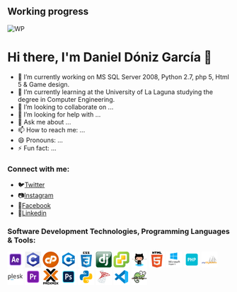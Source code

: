 ## Working progress
<img alt="WP" width="300px" src="https://traduccionesitaliano.files.wordpress.com/2016/04/work-in-progress.png?w=487" />

# Hi there, I'm Daniel Dóniz García 👋

- 🔭 I’m currently working on MS SQL Server 2008, Python 2.7, php 5, Html 5 & Game design.
- 🌱 I’m currently learning at the University of La Laguna studying the degree in Computer Engineering.
- 👯 I’m looking to collaborate on ...
- 🤔 I’m looking for help with ...
- 💬 Ask me about ...
- 📫 How to reach me: ...
- 😄 Pronouns: ...
- ⚡ Fun fact: ...

### Connect with me:
- 🐦[Twitter](https://twitter.com/mrdoniz) 
- 📷[Instagram](https://www.instagram.com/mrdoniz/)
- 📘[Facebook](facebook.com/mrdonizfb)
- 💼[Linkedin](https://www.linkedin.com/in/adal-diaz-fari%C3%B1a-56748a18b/)

### Software Development Technologies, Programming Languages & Tools:
<div display="flex">
  <img alt="Adobe AfterEffects" width="36px" src="https://github.com/MrDoniz/MrDoniz/blob/main/image/af.png">
  <img alt="C" width="36px" src="https://github.com/MrDoniz/MrDoniz/blob/main/image/c.png"/>
  <img alt="cPanel" width="36px" src="https://github.com/MrDoniz/MrDoniz/blob/main/image/cp.png"/>
  <img alt="C++" width="36px" src="https://github.com/MrDoniz/MrDoniz/blob/main/image/cpp.png"/>
  <img alt="CSS3" width="36px" src="https://github.com/MrDoniz/MrDoniz/blob/main/image/css.png"/>
  <img alt="Django" width="36px" src="https://github.com/MrDoniz/MrDoniz/blob/main/image/dj.png"/>
  <img alt="VMware ESXi" width="36px" src="https://github.com/MrDoniz/MrDoniz/blob/main/image/esxi.png"/>
  <img alt="GitHub" width="36px" src="https://github.com/MrDoniz/MrDoniz/blob/main/image/gh.png"/>
  <img alt="HTML5" width="36px" src="https://github.com/MrDoniz/MrDoniz/blob/main/image/html.png"/>
  <img alt="Hyper-V" width="36px" src="https://github.com/MrDoniz/MrDoniz/blob/main/image/hyperv.png"/>
  <img alt="php" width="36px" src="https://github.com/MrDoniz/MrDoniz/blob/main/image/php.png"/>
  <img alt="phpMyAdmin" width="36px" src="https://github.com/MrDoniz/MrDoniz/blob/main/image/phpma.png"/>
  <img alt="Plesk" width="36px" src="https://github.com/MrDoniz/MrDoniz/blob/main/image/plesk.jpg"/>
  <img alt="AdobePremiere" width="36px" src="https://github.com/MrDoniz/MrDoniz/blob/main/image/pr.png"/>
  <img alt="Proxmox" width="36px" src="https://github.com/MrDoniz/MrDoniz/blob/main/image/proxmox.png"/>
  <img alt="Adobe Photoshop" width="36px" src="https://github.com/MrDoniz/MrDoniz/blob/main/image/ps.png"/>
  <img alt="Python" width="36px" src="https://github.com/MrDoniz/MrDoniz/blob/main/image/python.png"/>
  <img alt="MS SQL Server" width="36px" src="https://github.com/MrDoniz/MrDoniz/blob/main/image/sql.png"/>
  <img alt="Visual Studio Code" width="36px" src="https://github.com/MrDoniz/MrDoniz/blob/main/image/vsc.png"/>
  <img alt="Notepad ++" width="36px" src="https://github.com/MrDoniz/MrDoniz/blob/main/image/notepadpp.jpg"/>
</div>


